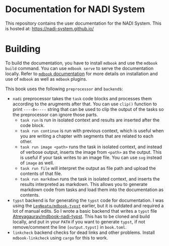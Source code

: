 # Documentation for NADI System

This repository contains the user documentation for the NADI System. This is hosted at: https://nadi-system.github.io/


# Building

To build the documentation, you have to install `mdbook` and use the `mdbook build` command. You can use `mdbook serve` to serve the documentation locally. Refer to [`mdbook` documentation](https://rust-lang.github.io/mdBook/) for more details on installation and use of `mdbook` as well as `mdbook` plugins.

This book uses the following `preprocessor` and `backend`s:
- `nadi` preprocessor takes the `task` code blocks and processes them according to the arugments after that. You can use `clip()` function to print `----8<----` string that can be used to clip the output of the tasks so the preprocessor can ignore those parts.
  - `task run` is run in isolated context and results are inserted after the code block.
  - `task run continue` is run with previous context, which is useful when you are writing a chapter with segments that are related to each other.
  - `task run image <path>` runs the task in isolated context, and instead of verbose output, inserts the image from `<path>` as the output. This is useful if your task writes to an image file. You can use `svg` instead of `image` as well.
  - `task run file` will interpret the output as file path and upload the contents of that file.
  - `task run markdown` runs the task in isolated context, and inserts the results interpreted as markdown. This allows you to generate markdown code from tasks and load them into the documentation as contents.
- `typst` backend is for generating the `typst` code for documentation. I was using the [`LegNeato/mdbook-typst`](https://github.com/LegNeato/mdbook-typst) earlier, but it is outdated and required a lot of manual edits. So I wrote a basic backend that writes a `typst` file [Atreyagaurav/mdbook-nadi-typst](https://github.com/Atreyagaurav/mdbook-nadi-typst). This has to be cloned and build locally, and put in your `PATH` if you want to generate `typst`, if not remove/comment the line `[output.typst]` in `book.toml`.
- `linkcheck` backend checks for dead links and other problems. Install `mdbook-linkcheck` using `cargo` for this to work.
